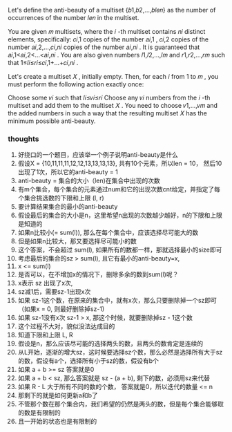 Let's define the anti-beauty of a multiset {𝑏1,𝑏2,…,𝑏𝑙𝑒𝑛}
as the number of occurrences of the number 𝑙𝑒𝑛
in the multiset.

You are given 𝑚
multisets, where the 𝑖
-th multiset contains 𝑛𝑖
distinct elements, specifically: 𝑐𝑖,1
copies of the number 𝑎𝑖,1
, 𝑐𝑖,2
copies of the number 𝑎𝑖,2,…,𝑐𝑖,𝑛𝑖
copies of the number 𝑎𝑖,𝑛𝑖
. It is guaranteed that 𝑎𝑖,1<𝑎𝑖,2<…<𝑎𝑖,𝑛𝑖
. You are also given numbers 𝑙1,𝑙2,…,𝑙𝑚
and 𝑟1,𝑟2,…,𝑟𝑚
such that 1≤𝑙𝑖≤𝑟𝑖≤𝑐𝑖,1+…+𝑐𝑖,𝑛𝑖
.

Let's create a multiset 𝑋
, initially empty. Then, for each 𝑖
from 1
to 𝑚
, you must perform the following action exactly once:

Choose some 𝑣𝑖
such that 𝑙𝑖≤𝑣𝑖≤𝑟𝑖
Choose any 𝑣𝑖
numbers from the 𝑖
-th multiset and add them to the multiset 𝑋
.
You need to choose 𝑣1,…,𝑣𝑚
and the added numbers in such a way that the resulting multiset 𝑋
has the minimum possible anti-beauty.

### thoughts

1. 好绕口的一个题目，应该举一个例子说明anti-beauty是什么
2. 假设X = {10,11,11,11,12,12,13,13,13,13}, 共有10个元素，所以len = 10， 然后10出现了1次，所以它的anti-beauty = 1
3. anti-beauty = 集合的大小（len)在集合中出现的次数
4. 有m个集合，每个集合的元素通过num和它的出现次数cnt给定，并指定了每个集合挑选数的下限和上限 (l, r)
5. 要计算结果集合的最小的anti-beauty
6. 假设最后的集合的大小是n，这里希望n出现的次数越少越好，n的下限和上限是知道的
7. 如果n比较小(= sum(l)), 那么在每个集合中，应该选择尽可能大的数
8. 但是如果n比较大，那又要选择尽可能小的数
9. 这个答案，不会超过 sum(l), 如果所有的数都一样，那就选择最小的size即可
10. 考虑最后的集合的sz > sum(l), 且它有最小的anti-beauty=x,
11. x <= sum(l)
12. 是否可以，在不增加x的情况下，删除多余的数到sum(l)呢？
13. x表示 sz 出现了x次,
14. sz减1后，需要sz-1出现x次
15. 如果 sz-1这个数，在原来的集合中，就有x次，那么只要删除掉一个sz即可（如果x = 0, 则最好删除掉sz-1)
16. 如果 sz-1没有x次 sz-1 > x, 那这个时候，就要删除掉sz - 1这个数
17. 这个过程不大对，貌似没法达成目的
18. 知道下限和上限 L, R
19. 假设是n，那么应该尽可能的选择两头的数，且两头的数肯定是连续的
20. 从L开始，逐渐的增大sz，这时候要选择sz个数，那么必然是选择所有大于sz的数，假设有a个，选择所有小于sz的数，假设有b个
21. 如果 a + b >= sz 答案就是0
22. 如果 a + b < sz, 那么答案就是 sz - (a + b), 剩下的数，必须用sz来代替
23. 如果 R - L 大于所有不同的数的个数， 答案就是0，所以迭代的数量 <= n
24. 那剩下的就是如何更新a和b了
25. 不管那个数在那个集合内，我们希望的仍然是两头的数，但是每个集合能够取的数是有限制的
26. 且一开始的状态也是有限制的